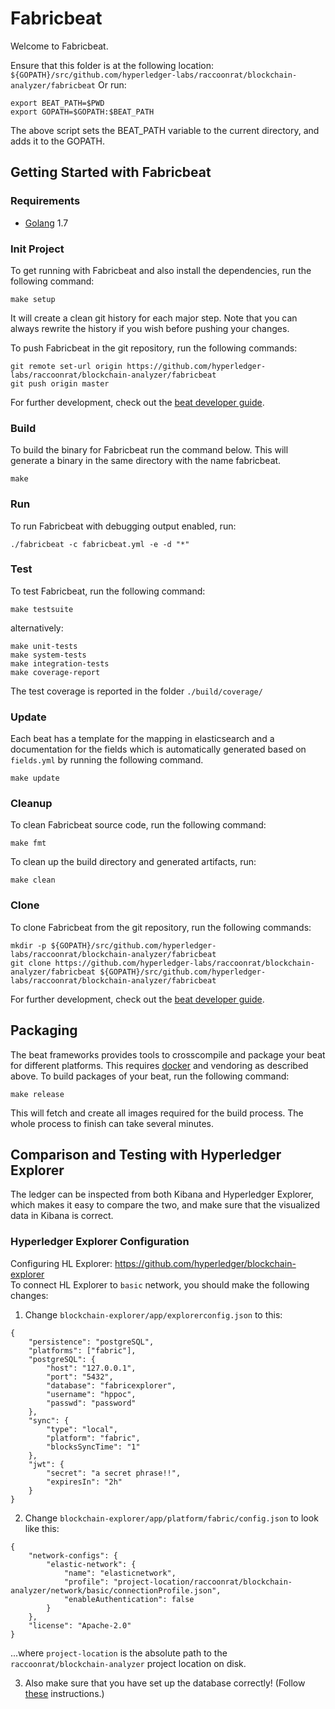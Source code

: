 # Fabricbeat

Welcome to Fabricbeat.

Ensure that this folder is at the following location:
`${GOPATH}/src/github.com/hyperledger-labs/raccoonrat/blockchain-analyzer/fabricbeat`
Or run:
```
export BEAT_PATH=$PWD
export GOPATH=$GOPATH:$BEAT_PATH
```
The above script sets the BEAT_PATH variable to the current directory, and adds it to the GOPATH.

## Getting Started with Fabricbeat

### Requirements

* [Golang](https://golang.org/dl/) 1.7

### Init Project
To get running with Fabricbeat and also install the
dependencies, run the following command:

```
make setup
```

It will create a clean git history for each major step. Note that you can always rewrite the history if you wish before pushing your changes.

To push Fabricbeat in the git repository, run the following commands:

```
git remote set-url origin https://github.com/hyperledger-labs/raccoonrat/blockchain-analyzer/fabricbeat
git push origin master
```

For further development, check out the [beat developer guide](https://www.elastic.co/guide/en/beats/libbeat/current/new-beat.html).

### Build

To build the binary for Fabricbeat run the command below. This will generate a binary
in the same directory with the name fabricbeat.

```
make
```


### Run

To run Fabricbeat with debugging output enabled, run:

```
./fabricbeat -c fabricbeat.yml -e -d "*"
```


### Test

To test Fabricbeat, run the following command:

```
make testsuite
```

alternatively:
```
make unit-tests
make system-tests
make integration-tests
make coverage-report
```

The test coverage is reported in the folder `./build/coverage/`

### Update

Each beat has a template for the mapping in elasticsearch and a documentation for the fields
which is automatically generated based on `fields.yml` by running the following command.

```
make update
```


### Cleanup

To clean  Fabricbeat source code, run the following command:

```
make fmt
```

To clean up the build directory and generated artifacts, run:

```
make clean
```


### Clone

To clone Fabricbeat from the git repository, run the following commands:

```
mkdir -p ${GOPATH}/src/github.com/hyperledger-labs/raccoonrat/blockchain-analyzer/fabricbeat
git clone https://github.com/hyperledger-labs/raccoonrat/blockchain-analyzer/fabricbeat ${GOPATH}/src/github.com/hyperledger-labs/raccoonrat/blockchain-analyzer/fabricbeat
```


For further development, check out the [beat developer guide](https://www.elastic.co/guide/en/beats/libbeat/current/new-beat.html).


## Packaging

The beat frameworks provides tools to crosscompile and package your beat for different platforms. This requires [docker](https://www.docker.com/) and vendoring as described above. To build packages of your beat, run the following command:

```
make release
```

This will fetch and create all images required for the build process. The whole process to finish can take several minutes.

## Comparison and Testing with Hyperledger Explorer

The ledger can be inspected from both Kibana and Hyperledger Explorer, which makes it easy to compare the two, and make sure that the visualized data in Kibana is correct.

### Hyperledger Explorer Configuration

Configuring HL Explorer: https://github.com/hyperledger/blockchain-explorer  
To connect HL Explorer to `basic` network, you should make the following changes:

1. Change `blockchain-explorer/app/explorerconfig.json` to this:

```
{
	"persistence": "postgreSQL",
	"platforms": ["fabric"],
	"postgreSQL": {
		"host": "127.0.0.1",
		"port": "5432",
		"database": "fabricexplorer",
		"username": "hppoc",
		"passwd": "password"
	},
	"sync": {
		"type": "local",
		"platform": "fabric",
		"blocksSyncTime": "1"
	},
	"jwt": {
		"secret": "a secret phrase!!",
		"expiresIn": "2h"
	}
}
```

2. Change `blockchain-explorer/app/platform/fabric/config.json` to look like this:

```
{
	"network-configs": {
		"elastic-network": {
			"name": "elasticnetwork",
			"profile": "project-location/raccoonrat/blockchain-analyzer/network/basic/connectionProfile.json",
			"enableAuthentication": false
		}
	},
	"license": "Apache-2.0"
}
```

...where `project-location` is the absolute path to the `raccoonrat/blockchain-analyzer` project location on disk.

3. Also make sure that you have set up the database correctly! (Follow [these](https://github.com/hyperledger/blockchain-explorer#50-database-setup----) instructions.)
